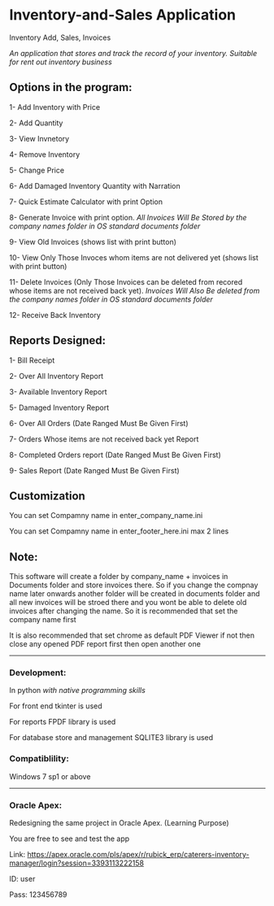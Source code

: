 # Inventory-and-Sales Application
 Inventory Add, Sales, Invoices
 
 _An application that stores and track the record of your inventory. Suitable for rent out inventory business_
 

## Options in the program:


1- Add Inventory with Price

2- Add Quantity

3- View Invnetory

4- Remove Inventory

5- Change Price

6- Add Damaged Inventory Quantity with Narration

7- Quick Estimate Calculator with print Option

8- Generate Invoice with print option.
_All Invoices Will Be Stored by the company names folder in OS standard documents folder_

9- View Old Invoices (shows list with print button)

10- View Only Those Invoces whom items are not delivered yet (shows list with print button)

11- Delete Invoices (Only Those Invoices can be deleted from recored whose items are not received back yet). 
_Invoices Will Also Be deleted from the company names folder in OS standard documents folder_

12- Receive Back Inventory



## Reports Designed:


1- Bill Receipt

2- Over All Inventory Report

3- Available Inventory Report

5- Damaged Inventory Report

6- Over All Orders (Date Ranged Must Be Given First)

7- Orders Whose items are not received back yet Report

8- Completed Orders report (Date Ranged Must Be Given First)

9- Sales Report (Date Ranged Must Be Given First)

## Customization

You can set Compamny name in enter_company_name.ini

You can set Compamny name in enter_footer_here.ini max 2 lines

## Note:

This software will create a folder by company_name + invoices in Documents folder and store invoices there. So if you change the compnay name later onwards another folder will be created in documents folder and all new invoices will be stroed there and you wont be able to delete old invoices after changing the name. So it is recommended that set the company name first

It is also recommended that set chrome as default PDF Viewer if not then close any opened PDF report first then open another one

______________________________________________________________________________________________________________
### Development:
In python _with native programming skills_

For front end tkinter is used

For reports FPDF library is used

For database store and management SQLITE3 library is used

### Compatiblility:
Windows 7 sp1 or above

______________________________________________________________________________________________________________
### Oracle Apex:
Redesigning the same project in Oracle Apex. (Learning Purpose)

You are free to see and test the app

Link: https://apex.oracle.com/pls/apex/r/rubick_erp/caterers-inventory-manager/login?session=3393113222158

ID: user

Pass: 123456789

